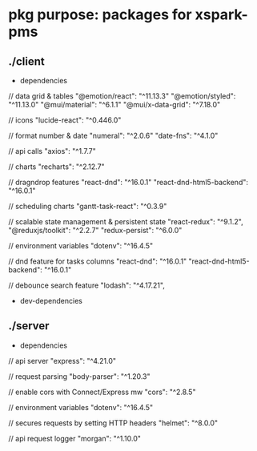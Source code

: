 # pkg purpose: packages for xspark-pms

## ./client

- dependencies

// data grid & tables
"@emotion/react": "^11.13.3"
"@emotion/styled": "^11.13.0"
"@mui/material": "^6.1.1"
"@mui/x-data-grid": "^7.18.0"

// icons
"lucide-react": "^0.446.0"

// format number & date
"numeral": "^2.0.6"
"date-fns": "^4.1.0"

// api calls
"axios": "^1.7.7"

// charts
"recharts": "^2.12.7"

// dragndrop features
"react-dnd": "^16.0.1"
"react-dnd-html5-backend": "^16.0.1"

// scheduling charts
"gantt-task-react": "^0.3.9"

// scalable state management & persistent state
"react-redux": "^9.1.2",
"@reduxjs/toolkit": "^2.2.7"
"redux-persist": "^6.0.0"

// environment variables
"dotenv": "^16.4.5"

// dnd feature for tasks columns
"react-dnd": "^16.0.1"
"react-dnd-html5-backend": "^16.0.1"

// debounce search feature
"lodash": "^4.17.21",

- dev-dependencies

## ./server

- dependencies

// api server
"express": "^4.21.0"

// request parsing
"body-parser": "^1.20.3"

// enable cors with Connect/Express mw
"cors": "^2.8.5"

// environment variables
"dotenv": "^16.4.5"

// secures requests by setting HTTP headers
"helmet": "^8.0.0"

// api request logger
"morgan": "^1.10.0"
